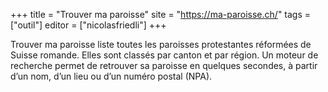 +++
title = "Trouver ma paroisse"
site = "https://ma-paroisse.ch/"
tags = ["outil"]
editor = ["nicolasfriedli"]
+++

Trouver ma paroisse liste toutes les paroisses protestantes réformées de Suisse romande. Elles sont classés par canton et par région. Un moteur de recherche permet de retrouver sa paroisse en quelques secondes, à partir d’un nom, d’un lieu ou d’un numéro postal (NPA).

